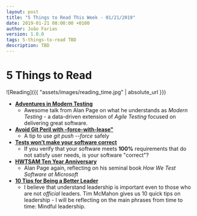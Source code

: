 ```yaml
---
layout: post
title: "5 Things to Read This Week - 01/21/2019"
date: 2019-01-21 08:00:00 +0100
author: João Farias
version: 1.0.0
tags: 5-things-to-read TBD
description: TBD
---
```


# 5 Things to Read

![Reading]({{ "assets/images/reading_time.jpg" | absolute_url }})

- **[Adventures in Modern Testing](https://www.youtube.com/watch?v=7IAkkpI5YhA)**
  - Awesome talk from Alan Page on what he understands as _Modern Testing_ - a data-driven extension of _Agile Testing_ focused on delivering great software.
- **[Avoid Git Peril with –force-with-lease"](ttps://spin.atomicobject.com/2018/12/17/alternative-git-push-force/)**
  - A tip to use _git push --force_ safely
- **[Tests won’t make your software correct](https://codewithoutrules.com/2018/12/12/tests-are-not-enough/)**
  - If you verify that your software meets **100%** requirements that do not satisfy user needs, is your software "correct"?
- **[HWTSAM Ten Year Anniversary](https://angryweasel.com/blog/hwsam-ten-year-anniversary)**
  - Alan Page again, reflecting on his seminal book _How We Test Software at Microsoft_
- **[10 Tips for Being a Better Leader](http://www.aleanjourney.com/2019/01/10-tips-for-being-better-leader.html)**
  - I believe that understand leadership is important even to those who are not _official_ leaders. Tim McMahon gives us 10 quick tips on leadership - I will be reflecting on the main phrases from time to time: Mindful leadership.
